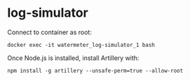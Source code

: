 # log-simulator

Connect to container as root:

```
docker exec -it watermeter_log-simulator_1 bash
```

Once Node.js is installed, install Artillery with:

```
npm install -g artillery --unsafe-perm=true --allow-root
```
